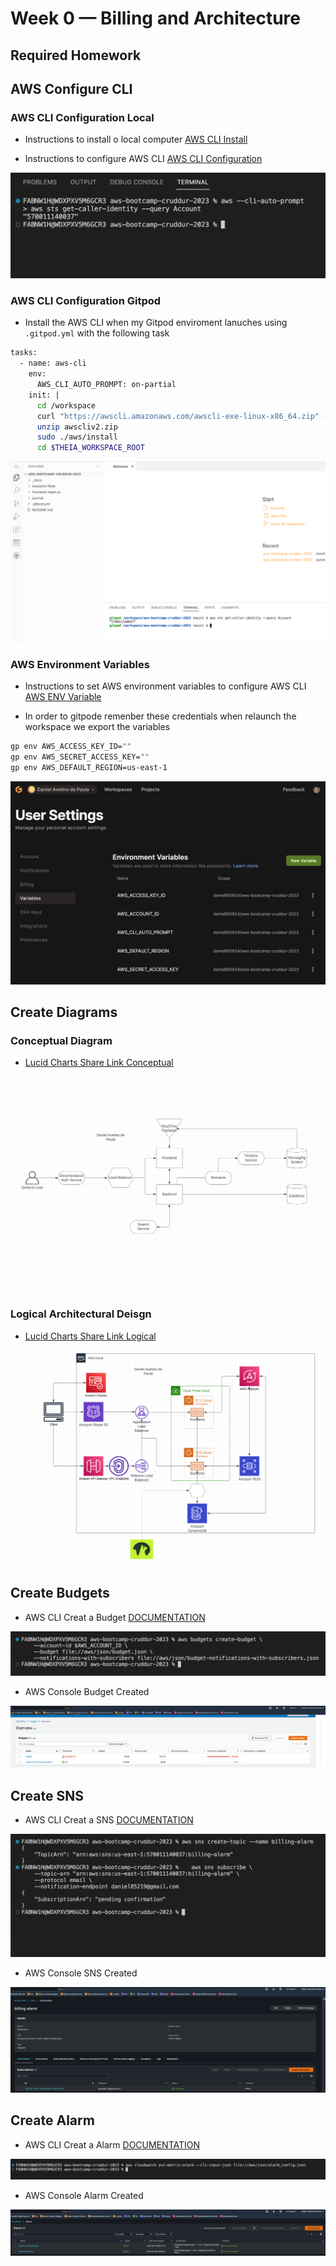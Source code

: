 # Week 0 — Billing and Architecture

## Required Homework

## AWS Configure CLI

### AWS CLI Configuration Local

- Instructions to install o local computer [AWS CLI Install](https://docs.aws.amazon.com/cli/latest/userguide/getting-started-install.html)

- Instructions to configure AWS CLI [AWS CLI Configuration](https://docs.aws.amazon.com/cli/latest/userguide/cli-configure-quickstart.html)

![AWS CLI Local](../assets/week0/cli-configured-local.png)

### AWS CLI Configuration Gitpod

- Install the AWS CLI when my Gitpod enviroment lanuches using `.gitpod.yml` with the following task

```sh
tasks:
  - name: aws-cli
    env:
      AWS_CLI_AUTO_PROMPT: on-partial
    init: |
      cd /workspace
      curl "https://awscli.amazonaws.com/awscli-exe-linux-x86_64.zip" -o "awscliv2.zip"
      unzip awscliv2.zip
      sudo ./aws/install
      cd $THEIA_WORKSPACE_ROOT
```

![AWS CLI gitpod](../assets/week0/cli-configured-gitpod.png)

### AWS Environment Variables

- Instructions to set AWS environment variables to configure AWS CLI [AWS ENV Variable](https://docs.aws.amazon.com/cli/latest/userguide/cli-configure-envvars.html)

- In order to gitpode remenber these credentials when relaunch the workspace we export the variables

```sh
gp env AWS_ACCESS_KEY_ID=""
gp env AWS_SECRET_ACCESS_KEY=""
gp env AWS_DEFAULT_REGION=us-east-1
```

![Gitpod env variables](../assets/week0/git-pod-var.png)

## Create Diagrams

### Conceptual Diagram

- [Lucid Charts Share Link Conceptual](https://lucid.app/lucidchart/a81b8e8f-e8f2-40b7-a9fc-1c0da45f9588/edit?viewport_loc=-799%2C-469%2C3072%2C1393%2C0_0&invitationId=inv_b9587fc9-31ef-4d1c-a948-01558f8043cc)

![Cruddur Conceptual Diagram](../assets/week0/conceptual-diagram.png)

### Logical Architectural Deisgn

- [Lucid Charts Share Link Logical](https://lucid.app/lucidchart/cb27dfe2-8cfa-4987-9121-cd819df4b4b5/edit?viewport_loc=-529%2C71%2C3072%2C1393%2C0_0&invitationId=inv_55e22ed6-1fb3-459b-b707-04604e4a1223)

![Cruddur Logical Design](../assets/week0/logical-diagram.png)

## Create Budgets

- AWS CLI Creat a Budget [DOCUMENTATION](https://docs.aws.amazon.com/cli/latest/reference/budgets/create-budget.html)

![AWS CLI budget](../assets/week0/cli-create-budgets.png)

- AWS Console Budget Created

![AWS Console Budget](../assets/week0/budgets-aws-console.png)

## Create SNS

- AWS CLI Creat a SNS [DOCUMENTATION](https://docs.aws.amazon.com/cli/latest/userguide/cli-services-sns.html)

![AWS CLI sns](../assets/week0/cli-create-sns.png)

- AWS Console SNS Created

![AWS Console SNS](../assets/week0/sns-aws-console.png)

## Create Alarm

- AWS CLI Creat a Alarm [DOCUMENTATION]([https://docs.aws.amazon.com/cli/latest/reference/iotevents/create-alarm-model.html](https://aws.amazon.com/premiumsupport/knowledge-center/cloudwatch-estimatedcharges-alarm/))

![AWS CLI sns](../assets/week0/cli-create-alarm.png)

- AWS Console Alarm Created

![AWS Console SNS](../assets/week0/alarm-aws-console.png)
